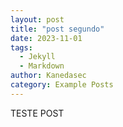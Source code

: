 ```yaml
---
layout: post
title: "post segundo"
date: 2023-11-01
tags:
  - Jekyll
  - Markdown
author: Kanedasec
category: Example Posts
---
```


TESTE POST
